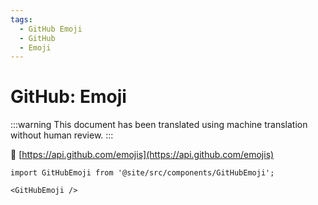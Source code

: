 ```yaml
---
tags:
  - GitHub Emoji
  - GitHub
  - Emoji
---
```


# GitHub: Emoji

:::warning
This document has been translated using machine translation without human review.
:::

:link: [https://api.github.com/emojis](https://api.github.com/emojis)

```mdx-code-block
import GitHubEmoji from '@site/src/components/GitHubEmoji';

<GitHubEmoji />
```
